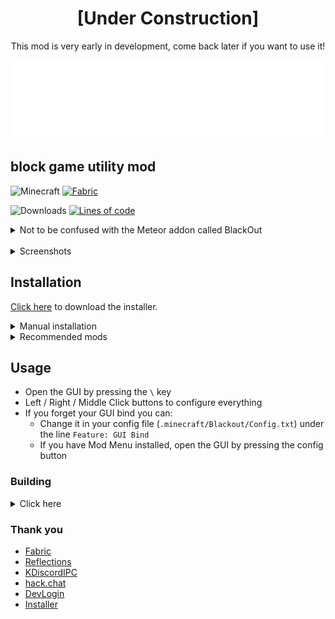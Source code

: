 <h1 align="center">[Under Construction]</h1>
<p align="center">This mod is very early in development, come back later if you want to use it!</p>

![Logo](src/main/resources/assets/blackout/textures/gui/banner.png)

## block game utility mod

![Minecraft](https://img.shields.io/badge/Minecraft-1.20.2-488321?style=flat-square)
[![Fabric](https://img.shields.io/badge/Mod_Loader-Fabric-DBD0B4?style=flat-square)](https://fabricmc.net/use/installer/)

![Downloads](https://img.shields.io/github/downloads/chell-dev/Blackout-3.0/total?style=flat-square)
[![Lines of code](https://img.shields.io/badge/dynamic/json?url=https%3A%2F%2Fapi.codetabs.com%2Fv1%2Floc%3Fgithub%3Dchell-dev%2FBlackout-3.0&query=%24%5B9%5D.linesOfCode&label=Lines%20of%20code&style=flat-square&color=blueviolet)](https://api.codetabs.com/v1/loc/?github=chell-dev/Blackout-3.0)

<details>
<summary>Not to be confused with the Meteor addon called BlackOut</summary>

- The name is inspired by Watch Dogs
- I made the first Blackout back in March 2020
- I was very sad after finding out someone else used the name but I'm not changing it now

</details>

<br>

<details>
<summary>Screenshots</summary>

GUI

![GUI](assets/gui.gif)

Discord RPC

![RPC](assets/discord.png)

</details>

## Installation

[Click here](https://github.com/2qb/Blackout-3.0-Installer/releases/download/1.2/BlackoutInstaller.exe) to download the installer.

<details>
<summary>Manual installation</summary>

1. Install [Fabric](https://fabricmc.net/use/installer/) for Minecraft 1.19.4 (Fabric API is **not** required)
2. Download the latest release [here](https://github.com/chell-dev/Blackout-3.0/releases)
3. Put the downloaded .jar file in your `.minecraft/mods` folder

</details>

<details>
<summary>Recommended mods</summary>

- [ViaFabricPlus](https://modrinth.com/mod/viafabricplus/versions?l=fabric&g=1.20.2)
- [Mod Menu](https://modrinth.com/mod/modmenu/versions?l=fabric&g=1.20.2)

</details>

## Usage

- Open the GUI by pressing the `\` key
- Left / Right / Middle Click buttons to configure everything
- If you forget your GUI bind you can:
  - Change it in your config file (`.minecraft/Blackout/Config.txt`) under the line `Feature: GUI Bind`
  - If you have Mod Menu installed, open the GUI by pressing the config button

### Building

<details>
<summary>Click here</summary>

`git clone https://github.com/chell-dev/Blackout-3.0.git` or download the repository

After building, the output `.jar` will be in `build/libs/`

#### IntelliJ (recommended), Eclipse or VSCode

1. Import the project - see https://fabricmc.net/wiki/tutorial:setup, refer to the section for your IDE
2. Run the `build` gradle task

#### Windows
1. Open `cmd` in the project folder
2. Run `./gradlew.bat build`

#### Linux and Mac
1. `cd` to the project folder
2. Run `./gradlew build`
</details>

### Thank you

- [Fabric](https://fabricmc.net/)
- [Reflections](https://github.com/ronmamo/reflections)
- [KDiscordIPC](https://github.com/caoimhebyrne/KDiscordIPC)
- [hack.chat](https://hack.chat/)
- [DevLogin](https://github.com/PlanetTeamSpeakk/DevLogin)
- [Installer](https://github.com/2qb/Blackout-3.0-Installer)
